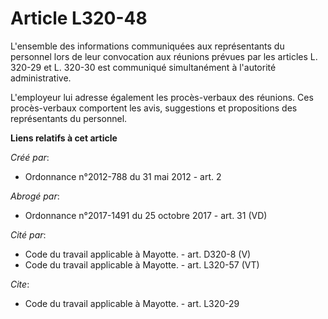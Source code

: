 # Article L320-48

L'ensemble des informations communiquées aux représentants du personnel lors de leur convocation aux réunions prévues par les
articles L. 320-29 et L. 320-30 est communiqué simultanément à l'autorité administrative. 

L'employeur lui adresse également les procès-verbaux des réunions. Ces procès-verbaux comportent les avis, suggestions et
propositions des représentants du personnel.

**Liens relatifs à cet article**

_Créé par_:

  - Ordonnance n°2012-788 du 31 mai 2012 - art. 2

_Abrogé par_:

  - Ordonnance n°2017-1491 du 25 octobre 2017 - art. 31 (VD)

_Cité par_:

  - Code du travail applicable à Mayotte. - art. D320-8 (V)
  - Code du travail applicable à Mayotte. - art. L320-57 (VT)

_Cite_:

  - Code du travail applicable à Mayotte. - art. L320-29
